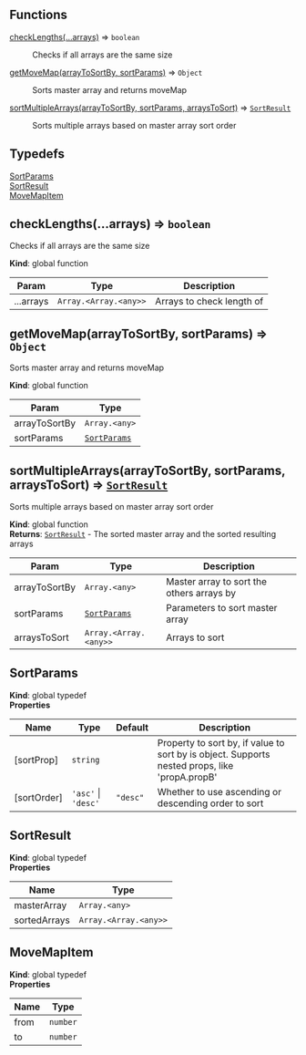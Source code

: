 ## Functions

<dl>
<dt><a href="#checkLengths">checkLengths(...arrays)</a> ⇒ <code>boolean</code></dt>
<dd><p>Checks if all arrays are the same size</p>
</dd>
<dt><a href="#getMoveMap">getMoveMap(arrayToSortBy, sortParams)</a> ⇒ <code>Object</code></dt>
<dd><p>Sorts master array and returns moveMap</p>
</dd>
<dt><a href="#sortMultipleArrays">sortMultipleArrays(arrayToSortBy, sortParams, arraysToSort)</a> ⇒ <code><a href="#SortResult">SortResult</a></code></dt>
<dd><p>Sorts multiple arrays based on master array sort order</p>
</dd>
</dl>

## Typedefs

<dl>
<dt><a href="#SortParams">SortParams</a></dt>
<dd></dd>
<dt><a href="#SortResult">SortResult</a></dt>
<dd></dd>
<dt><a href="#MoveMapItem">MoveMapItem</a></dt>
<dd></dd>
</dl>

<a name="checkLengths"></a>

## checkLengths(...arrays) ⇒ <code>boolean</code>

Checks if all arrays are the same size

**Kind**: global function

| Param     | Type                                         | Description               |
| --------- | -------------------------------------------- | ------------------------- |
| ...arrays | <code>Array.&lt;Array.&lt;any&gt;&gt;</code> | Arrays to check length of |

<a name="getMoveMap"></a>

## getMoveMap(arrayToSortBy, sortParams) ⇒ <code>Object</code>

Sorts master array and returns moveMap

**Kind**: global function

| Param         | Type                                   |
| ------------- | -------------------------------------- |
| arrayToSortBy | <code>Array.&lt;any&gt;</code>         |
| sortParams    | [<code>SortParams</code>](#SortParams) |

<a name="sortMultipleArrays"></a>

## sortMultipleArrays(arrayToSortBy, sortParams, arraysToSort) ⇒ [<code>SortResult</code>](#SortResult)

Sorts multiple arrays based on master array sort order

**Kind**: global function  
**Returns**: [<code>SortResult</code>](#SortResult) - The sorted master array and the sorted resulting arrays

| Param         | Type                                         | Description                               |
| ------------- | -------------------------------------------- | ----------------------------------------- |
| arrayToSortBy | <code>Array.&lt;any&gt;</code>               | Master array to sort the others arrays by |
| sortParams    | [<code>SortParams</code>](#SortParams)       | Parameters to sort master array           |
| arraysToSort  | <code>Array.&lt;Array.&lt;any&gt;&gt;</code> | Arrays to sort                            |

<a name="SortParams"></a>

## SortParams

**Kind**: global typedef  
**Properties**

| Name        | Type                                                          | Default                       | Description                                                                                   |
| ----------- | ------------------------------------------------------------- | ----------------------------- | --------------------------------------------------------------------------------------------- |
| [sortProp]  | <code>string</code>                                           |                               | Property to sort by, if value to sort by is object. Supports nested props, like 'propA.propB' |
| [sortOrder] | <code>&#x27;asc&#x27;</code> \| <code>&#x27;desc&#x27;</code> | <code>&quot;desc&quot;</code> | Whether to use ascending or descending order to sort                                          |

<a name="SortResult"></a>

## SortResult

**Kind**: global typedef  
**Properties**

| Name         | Type                                         |
| ------------ | -------------------------------------------- |
| masterArray  | <code>Array.&lt;any&gt;</code>               |
| sortedArrays | <code>Array.&lt;Array.&lt;any&gt;&gt;</code> |

<a name="MoveMapItem"></a>

## MoveMapItem

**Kind**: global typedef  
**Properties**

| Name | Type                |
| ---- | ------------------- |
| from | <code>number</code> |
| to   | <code>number</code> |
